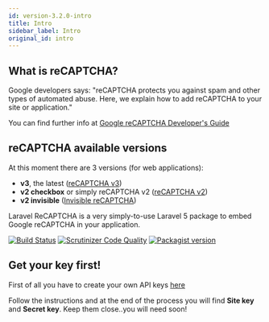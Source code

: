 ```yaml
---
id: version-3.2.0-intro
title: Intro
sidebar_label: Intro
original_id: intro
---
```


## What is reCAPTCHA?

Google developers says: "reCAPTCHA protects you against spam and other types of automated abuse. Here, we explain how to add reCAPTCHA to your site or application."

You can find further info at <a href="https://developers.google.com/recaptcha/intro" target="_blank" title="Google reCAPTCHA Developer's Guide">Google reCAPTCHA Developer's Guide</a>

## reCAPTCHA available versions

At this moment there are 3 versions (for web applications):

* **v3**, the latest (<a href="https://developers.google.com/recaptcha/docs/v3" target="_blank">reCAPTCHA v3</a>)
* **v2 checkbox** or simply reCAPTCHA v2 (<a href="https://developers.google.com/recaptcha/docs/display" target="_blank">reCAPTCHA v2</a>)
* **v2 invisible** (<a href="https://developers.google.com/recaptcha/docs/invisible" target="_blank">Invisible reCAPTCHA</a>)

Laravel ReCAPTCHA is a very simply-to-use Laravel 5 package to embed Google reCAPTCHA in your application.

[![Build Status](https://travis-ci.org/biscolab/laravel-recaptcha.svg?branch=master)](https://travis-ci.org/biscolab/laravel-recaptcha) 
[![Scrutinizer Code Quality](https://scrutinizer-ci.com/g/biscolab/laravel-recaptcha/badges/quality-score.png?b=master)](https://scrutinizer-ci.com/g/biscolab/laravel-recaptcha/?branch=master) 
[![Packagist version](https://img.shields.io/packagist/v/biscolab/laravel-recaptcha.svg)](https://packagist.org/packages/biscolab/laravel-recaptcha)

## Get your key first!

First of all you have to create your own API keys <a href="https://www.google.com/recaptcha/admin" target="_blank">here</a>

Follow the instructions and at the end of the process you will find **Site key** and **Secret key**. Keep them close..you will need soon! 
